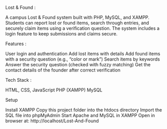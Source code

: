 Lost & Found :

A campus Lost & Found system built with PHP, MySQL, and XAMPP. Students can report lost or found items, search through entries, and securely claim items using a verification question. The system includes a login feature to keep submissions and claims secure.

Features :

User login and authentication
Add lost items with details
Add found items with a security question (e.g., “color or mark”)
Search items by keywords
Answer the security question (checked with fuzzy matching)
Get the contact details of the founder after correct verification

Tech Stack :

HTML, CSS, JavaScript
PHP (XAMPP)
MySQL

Setup

Install XAMPP
Copy this project folder into the htdocs directory
Import the SQL file into phpMyAdmin
Start Apache and MySQL in XAMPP
Open in browser at:
http://localhost/Lost-And-Found



